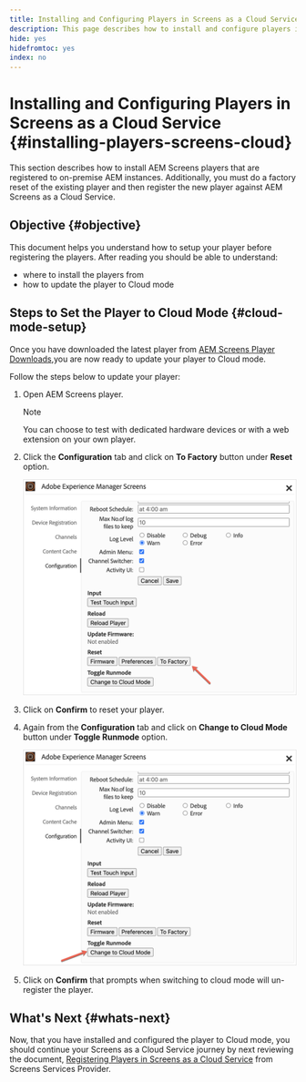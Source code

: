 ```yaml
---
title: Installing and Configuring Players in Screens as a Cloud Service
description: This page describes how to install and configure players in Screens as a Cloud Service.
hide: yes
hidefromtoc: yes
index: no
---
```


# Installing and Configuring Players in Screens as a Cloud Service {#installing-players-screens-cloud}

This section describes how to install AEM Screens players that are registered to on-premise AEM instances. Additionally, you must do a factory reset of the existing player and then register the new player against AEM Screens as a Cloud Service.

## Objective {#objective}

This document helps you understand how to setup your player before registering the players. After reading you should be able to understand:

* where to install the players from
* how to update the player to Cloud mode

## Steps to Set the Player to Cloud Mode {#cloud-mode-setup}

Once you have downloaded the latest player from [AEM Screens Player Downloads](https://download.macromedia.com/screens/),you are now ready to update your player to Cloud mode.

Follow the steps below to update your player:

1. Open AEM Screens player.

   >[!NOTE]
   >You can choose to test with dedicated hardware devices or with a web extension on your own player.

1. Click the **Configuration** tab and click on **To Factory** button under **Reset** option.

   ![image](/help/screens-cloud/assets/player/installplayer-2.png)

1. Click on **Confirm** to reset your player.

1. Again from the **Configuration** tab and click on **Change to Cloud Mode** button under **Toggle Runmode** option.

   ![image](/help/screens-cloud/assets/player/installplayer-1.png)

1. Click on **Confirm** that prompts when switching to cloud mode will un-register the player.

## What's Next {#whats-next}

Now, that you have installed and configured the player to Cloud mode, you should continue your Screens as a Cloud Service journey by next reviewing the document, [Registering Players in Screens as a Cloud Service](/help/screens-cloud/managing-players-registration/registering-players-screens-cloud.md) from Screens Services Provider.